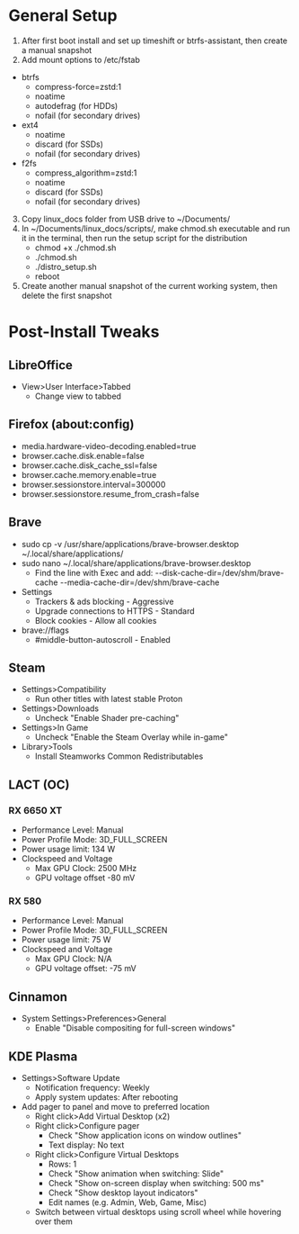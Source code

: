 # General Setup

1. After first boot install and set up timeshift or btrfs-assistant, then create a manual snapshot
2. Add mount options to /etc/fstab
- btrfs
    - compress-force=zstd:1
    - noatime
    - autodefrag (for HDDs)
    - nofail (for secondary drives)
- ext4
    - noatime
    - discard (for SSDs)
    - nofail (for secondary drives)
- f2fs 
    - compress_algorithm=zstd:1
    - noatime
    - discard (for SSDs)
    - nofail (for secondary drives)
3. Copy linux_docs folder from USB drive to ~/Documents/
4. In ~/Documents/linux_docs/scripts/, make chmod.sh executable and run it in the terminal, then run the setup script for the distribution
    - chmod +x ./chmod.sh
    - ./chmod.sh
    - ./distro_setup.sh
    - reboot
5. Create another manual snapshot of the current working system, then delete the first snapshot

# Post-Install Tweaks

## LibreOffice

- View>User Interface>Tabbed
    - Change view to tabbed

## Firefox (about:config)

- media.hardware-video-decoding.enabled=true
- browser.cache.disk.enable=false
- browser.cache.disk_cache_ssl=false
- browser.cache.memory.enable=true
- browser.sessionstore.interval=300000
- browser.sessionstore.resume_from_crash=false
    
## Brave

- sudo cp -v /usr/share/applications/brave-browser.desktop ~/.local/share/applications/
- sudo nano ~/.local/share/applications/brave-browser.desktop
    - Find the line with Exec and add: --disk-cache-dir=/dev/shm/brave-cache --media-cache-dir=/dev/shm/brave-cache
- Settings
    - Trackers & ads blocking - Aggressive
    - Upgrade connections to HTTPS - Standard
    - Block cookies - Allow all cookies
- brave://flags
    - #middle-button-autoscroll - Enabled

## Steam

- Settings>Compatibility
    - Run other titles with latest stable Proton
- Settings>Downloads 
    - Uncheck "Enable Shader pre-caching"
- Settings>In Game
    - Uncheck "Enable the Steam Overlay while in-game"
- Library>Tools
    - Install Steamworks Common Redistributables

## LACT (OC)

### RX 6650 XT

- Performance Level: Manual
- Power Profile Mode: 3D_FULL_SCREEN
- Power usage limit: 134 W
- Clockspeed and Voltage
    - Max GPU Clock: 2500 MHz
    - GPU voltage offset -80 mV

### RX 580

- Performance Level: Manual
- Power Profile Mode: 3D_FULL_SCREEN
- Power usage limit: 75 W
- Clockspeed and Voltage
    - Max GPU Clock: N/A
    - GPU voltage offset: -75 mV

## Cinnamon

- System Settings>Preferences>General
    - Enable "Disable compositing for full-screen windows"

## KDE Plasma

- Settings>Software Update
    - Notification frequency: Weekly
    - Apply system updates: After rebooting
- Add pager to panel and move to preferred location
    - Right click>Add Virtual Desktop (x2)
    - Right click>Configure pager
        - Check "Show application icons on window outlines"
        - Text display: No text
    - Right click>Configure Virtual Desktops
        - Rows: 1
        - Check "Show animation when switching: Slide"
        - Check "Show on-screen display when switching: 500 ms"
        - Check "Show desktop layout indicators"
        - Edit names (e.g. Admin, Web, Game, Misc)
    - Switch between virtual desktops using scroll wheel while hovering over them
